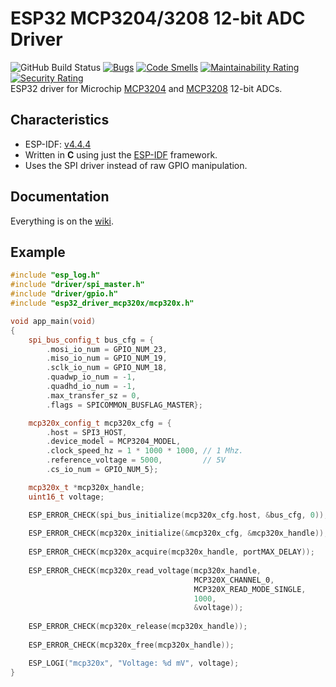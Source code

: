 # ESP32 MCP3204/3208 12-bit ADC Driver

![GitHub Build Status](https://github.com/gfurtadoalmeida/esp32-driver-mcp320x/actions/workflows/build.yml/badge.svg) [![Bugs](https://sonarcloud.io/api/project_badges/measure?project=esp32_driver_mcp320x&metric=bugs)](https://sonarcloud.io/summary/new_code?id=esp32_driver_mcp320x) [![Code Smells](https://sonarcloud.io/api/project_badges/measure?project=esp32_driver_mcp320x&metric=code_smells)](https://sonarcloud.io/summary/new_code?id=esp32_driver_mcp320x) [![Maintainability Rating](https://sonarcloud.io/api/project_badges/measure?project=esp32_driver_mcp320x&metric=sqale_rating)](https://sonarcloud.io/summary/new_code?id=esp32_driver_mcp320x) [![Security Rating](https://sonarcloud.io/api/project_badges/measure?project=esp32_driver_mcp320x&metric=security_rating)](https://sonarcloud.io/summary/new_code?id=esp32_driver_mcp320x)  
ESP32 driver for Microchip [MCP3204](https://www.microchip.com/en-us/product/MCP3204) and [MCP3208](https://www.microchip.com/en-us/product/MCP3208) 12-bit ADCs.

## Characteristics

* ESP-IDF: [v4.4.4](https://docs.espressif.com/projects/esp-idf/en/v4.4.4/esp32/index.html)
* Written in **C** using just the [ESP-IDF](https://github.com/espressif/esp-idf) framework.
* Uses the SPI driver instead of raw GPIO manipulation.

## Documentation

Everything is on the [wiki](https://github.com/gfurtadoalmeida/esp32-driver-mcp320x/wiki).

## Example

```cpp
#include "esp_log.h"
#include "driver/spi_master.h"
#include "driver/gpio.h"
#include "esp32_driver_mcp320x/mcp320x.h"

void app_main(void)
{
    spi_bus_config_t bus_cfg = {
        .mosi_io_num = GPIO_NUM_23,
        .miso_io_num = GPIO_NUM_19,
        .sclk_io_num = GPIO_NUM_18,
        .quadwp_io_num = -1,
        .quadhd_io_num = -1,
        .max_transfer_sz = 0,
        .flags = SPICOMMON_BUSFLAG_MASTER};

    mcp320x_config_t mcp320x_cfg = {
        .host = SPI3_HOST,
        .device_model = MCP3204_MODEL,
        .clock_speed_hz = 1 * 1000 * 1000, // 1 Mhz.
        .reference_voltage = 5000,         // 5V
        .cs_io_num = GPIO_NUM_5};

    mcp320x_t *mcp320x_handle;
    uint16_t voltage;

    ESP_ERROR_CHECK(spi_bus_initialize(mcp320x_cfg.host, &bus_cfg, 0));
    
    ESP_ERROR_CHECK(mcp320x_initialize(&mcp320x_cfg, &mcp320x_handle));
    
    ESP_ERROR_CHECK(mcp320x_acquire(mcp320x_handle, portMAX_DELAY));
    
    ESP_ERROR_CHECK(mcp320x_read_voltage(mcp320x_handle, 
                                         MCP320X_CHANNEL_0, 
                                         MCP320X_READ_MODE_SINGLE,
                                         1000, 
                                         &voltage));
    
    ESP_ERROR_CHECK(mcp320x_release(mcp320x_handle));
    
    ESP_ERROR_CHECK(mcp320x_free(mcp320x_handle));

    ESP_LOGI("mcp320x", "Voltage: %d mV", voltage);
}
```
